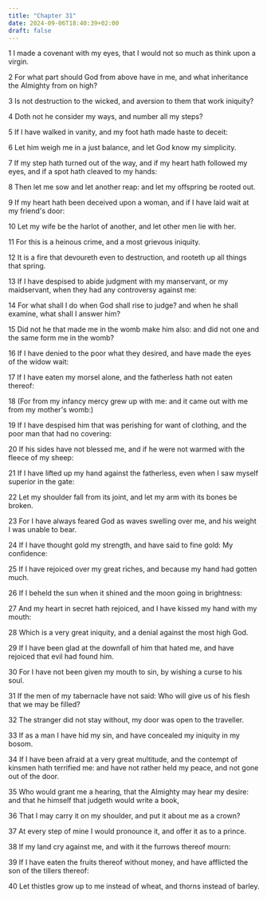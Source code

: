 ```yaml
---
title: "Chapter 31"
date: 2024-09-06T18:40:39+02:00
draft: false
---
```




1 I made a covenant with my eyes, that I would not so much as think upon a virgin.

2 For what part should God from above have in me, and what inheritance the Almighty from on high?

3 Is not destruction to the wicked, and aversion to them that work iniquity?

4 Doth not he consider my ways, and number all my steps?

5 If I have walked in vanity, and my foot hath made haste to deceit:

6 Let him weigh me in a just balance, and let God know my simplicity.

7 If my step hath turned out of the way, and if my heart hath followed my eyes, and if a spot hath cleaved to my hands:

8 Then let me sow and let another reap: and let my offspring be rooted out.

9 If my heart hath been deceived upon a woman, and if I have laid wait at my friend's door:

10 Let my wife be the harlot of another, and let other men lie with her.

11 For this is a heinous crime, and a most grievous iniquity.

12 It is a fire that devoureth even to destruction, and rooteth up all things that spring.

13 If I have despised to abide judgment with my manservant, or my maidservant, when they had any controversy against me:

14 For what shall I do when God shall rise to judge? and when he shall examine, what shall I answer him?

15 Did not he that made me in the womb make him also: and did not one and the same form me in the womb?

16 If I have denied to the poor what they desired, and have made the eyes of the widow wait:

17 If I have eaten my morsel alone, and the fatherless hath not eaten thereof:

18 (For from my infancy mercy grew up with me: and it came out with me from my mother's womb:)

19 If I have despised him that was perishing for want of clothing, and the poor man that had no covering:

20 If his sides have not blessed me, and if he were not warmed with the fleece of my sheep:

21 If I have lifted up my hand against the fatherless, even when I saw myself superior in the gate:

22 Let my shoulder fall from its joint, and let my arm with its bones be broken.

23 For I have always feared God as waves swelling over me, and his weight I was unable to bear.

24 If I have thought gold my strength, and have said to fine gold: My confidence:

25 If I have rejoiced over my great riches, and because my hand had gotten much.

26 If I beheld the sun when it shined and the moon going in brightness:

27 And my heart in secret hath rejoiced, and I have kissed my hand with my mouth:

28 Which is a very great iniquity, and a denial against the most high God.

29 If I have been glad at the downfall of him that hated me, and have rejoiced that evil had found him.

30 For I have not been given my mouth to sin, by wishing a curse to his soul.

31 If the men of my tabernacle have not said: Who will give us of his flesh that we may be filled?

32 The stranger did not stay without, my door was open to the traveller.

33 If as a man I have hid my sin, and have concealed my iniquity in my bosom.

34 If I have been afraid at a very great multitude, and the contempt of kinsmen hath terrified me: and have not rather held my peace, and not gone out of the door.

35 Who would grant me a hearing, that the Almighty may hear my desire: and that he himself that judgeth would write a book,

36 That I may carry it on my shoulder, and put it about me as a crown?

37 At every step of mine I would pronounce it, and offer it as to a prince.

38 If my land cry against me, and with it the furrows thereof mourn:

39 If I have eaten the fruits thereof without money, and have afflicted the son of the tillers thereof:

40 Let thistles grow up to me instead of wheat, and thorns instead of barley.

